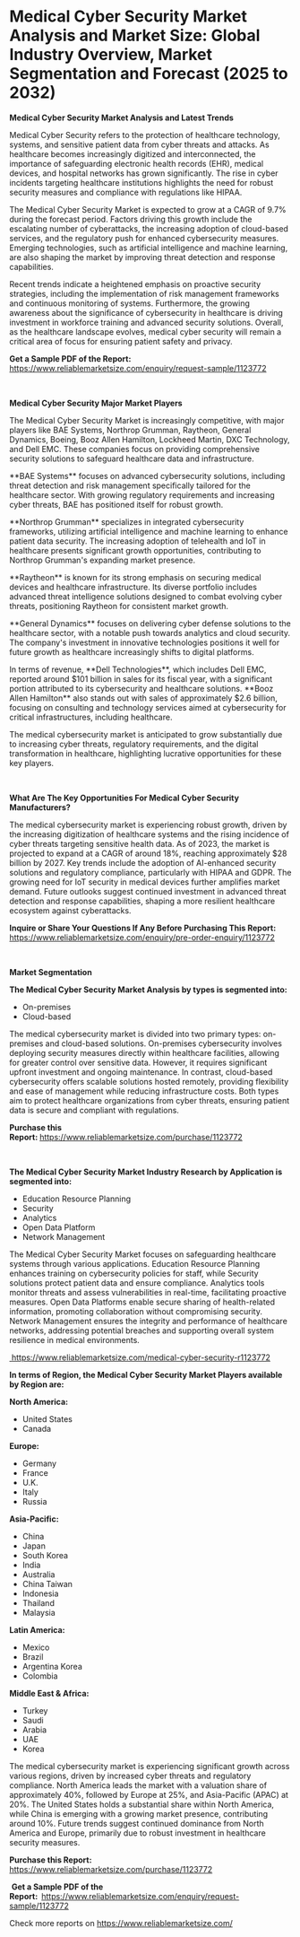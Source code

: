 <p><h1>Medical Cyber Security Market Analysis and Market Size: Global Industry Overview, Market Segmentation and Forecast (2025 to 2032)</h1></p><p><strong>Medical Cyber Security Market Analysis and Latest Trends</strong></p>
<p><p>Medical Cyber Security refers to the protection of healthcare technology, systems, and sensitive patient data from cyber threats and attacks. As healthcare becomes increasingly digitized and interconnected, the importance of safeguarding electronic health records (EHR), medical devices, and hospital networks has grown significantly. The rise in cyber incidents targeting healthcare institutions highlights the need for robust security measures and compliance with regulations like HIPAA.</p><p>The Medical Cyber Security Market is expected to grow at a CAGR of 9.7% during the forecast period. Factors driving this growth include the escalating number of cyberattacks, the increasing adoption of cloud-based services, and the regulatory push for enhanced cybersecurity measures. Emerging technologies, such as artificial intelligence and machine learning, are also shaping the market by improving threat detection and response capabilities.</p><p>Recent trends indicate a heightened emphasis on proactive security strategies, including the implementation of risk management frameworks and continuous monitoring of systems. Furthermore, the growing awareness about the significance of cybersecurity in healthcare is driving investment in workforce training and advanced security solutions. Overall, as the healthcare landscape evolves, medical cyber security will remain a critical area of focus for ensuring patient safety and privacy.</p></p>
<p><strong>Get a Sample PDF of the Report:&nbsp;</strong> <a href="https://www.reliablemarketsize.com/enquiry/request-sample/1123772?utm_campaign=2945&utm_medium=2&utm_source=Github&utm_content=ia&utm_term=08042025&utm_id=medical-cyber-security">https://www.reliablemarketsize.com/enquiry/request-sample/1123772</a></p>
<p>&nbsp;</p>
<p><strong>Medical Cyber Security Major Market Players</strong></p>
<p><p>The Medical Cyber Security Market is increasingly competitive, with major players like BAE Systems, Northrop Grumman, Raytheon, General Dynamics, Boeing, Booz Allen Hamilton, Lockheed Martin, DXC Technology, and Dell EMC. These companies focus on providing comprehensive security solutions to safeguard healthcare data and infrastructure.</p><p>**BAE Systems** focuses on advanced cybersecurity solutions, including threat detection and risk management specifically tailored for the healthcare sector. With growing regulatory requirements and increasing cyber threats, BAE has positioned itself for robust growth.</p><p>**Northrop Grumman** specializes in integrated cybersecurity frameworks, utilizing artificial intelligence and machine learning to enhance patient data security. The increasing adoption of telehealth and IoT in healthcare presents significant growth opportunities, contributing to Northrop Grumman's expanding market presence.</p><p>**Raytheon** is known for its strong emphasis on securing medical devices and healthcare infrastructure. Its diverse portfolio includes advanced threat intelligence solutions designed to combat evolving cyber threats, positioning Raytheon for consistent market growth.</p><p>**General Dynamics** focuses on delivering cyber defense solutions to the healthcare sector, with a notable push towards analytics and cloud security. The company's investment in innovative technologies positions it well for future growth as healthcare increasingly shifts to digital platforms.</p><p>In terms of revenue, **Dell Technologies**, which includes Dell EMC, reported around $101 billion in sales for its fiscal year, with a significant portion attributed to its cybersecurity and healthcare solutions. **Booz Allen Hamilton** also stands out with sales of approximately $2.6 billion, focusing on consulting and technology services aimed at cybersecurity for critical infrastructures, including healthcare.</p><p>The medical cybersecurity market is anticipated to grow substantially due to increasing cyber threats, regulatory requirements, and the digital transformation in healthcare, highlighting lucrative opportunities for these key players.</p></p>
<p>&nbsp;</p>
<p><strong>What Are The Key Opportunities For Medical Cyber Security Manufacturers?</strong></p>
<p><p>The medical cybersecurity market is experiencing robust growth, driven by the increasing digitization of healthcare systems and the rising incidence of cyber threats targeting sensitive health data. As of 2023, the market is projected to expand at a CAGR of around 18%, reaching approximately $28 billion by 2027. Key trends include the adoption of AI-enhanced security solutions and regulatory compliance, particularly with HIPAA and GDPR. The growing need for IoT security in medical devices further amplifies market demand. Future outlooks suggest continued investment in advanced threat detection and response capabilities, shaping a more resilient healthcare ecosystem against cyberattacks.</p></p>
<p><strong>Inquire or Share Your Questions If Any Before Purchasing This Report:</strong> <a href="https://www.reliablemarketsize.com/enquiry/pre-order-enquiry/1123772?utm_campaign=2945&utm_medium=2&utm_source=Github&utm_content=ia&utm_term=08042025&utm_id=medical-cyber-security">https://www.reliablemarketsize.com/enquiry/pre-order-enquiry/1123772</a></p>
<p>&nbsp;</p>
<p><strong>Market Segmentation</strong></p>
<p><strong>The Medical Cyber Security Market Analysis by types is segmented into:</strong></p>
<p><ul><li>On-premises</li><li>Cloud-based</li></ul></p>
<p><p>The medical cybersecurity market is divided into two primary types: on-premises and cloud-based solutions. On-premises cybersecurity involves deploying security measures directly within healthcare facilities, allowing for greater control over sensitive data. However, it requires significant upfront investment and ongoing maintenance. In contrast, cloud-based cybersecurity offers scalable solutions hosted remotely, providing flexibility and ease of management while reducing infrastructure costs. Both types aim to protect healthcare organizations from cyber threats, ensuring patient data is secure and compliant with regulations.</p></p>
<p><strong>Purchase this Report:&nbsp;</strong><a href="https://www.reliablemarketsize.com/purchase/1123772?utm_campaign=2945&utm_medium=2&utm_source=Github&utm_content=ia&utm_term=08042025&utm_id=medical-cyber-security">https://www.reliablemarketsize.com/purchase/1123772</a></p>
<p>&nbsp;</p>
<p><strong>The Medical Cyber Security Market Industry Research by Application is segmented into:</strong></p>
<p><ul><li>Education Resource Planning</li><li>Security</li><li>Analytics</li><li>Open Data Platform</li><li>Network Management</li></ul></p>
<p><p>The Medical Cyber Security Market focuses on safeguarding healthcare systems through various applications. Education Resource Planning enhances training on cybersecurity policies for staff, while Security solutions protect patient data and ensure compliance. Analytics tools monitor threats and assess vulnerabilities in real-time, facilitating proactive measures. Open Data Platforms enable secure sharing of health-related information, promoting collaboration without compromising security. Network Management ensures the integrity and performance of healthcare networks, addressing potential breaches and supporting overall system resilience in medical environments.</p></p>
<p><a href="https://www.reliablemarketsize.com/medical-cyber-security-r1123772?utm_campaign=2945&utm_medium=2&utm_source=Github&utm_content=ia&utm_term=08042025&utm_id=medical-cyber-security">&nbsp;https://www.reliablemarketsize.com/medical-cyber-security-r1123772</a></p>
<p><strong>In terms of Region, the Medical Cyber Security Market Players available by Region are:</strong></p>
<p>
    <p> <strong> North America: </strong>
        <ul>
            <li>United States</li>
            <li>Canada</li>
        </ul>
        </p> 
    <p> <strong> Europe: </strong>
        <ul>
            <li>Germany</li>
            <li>France</li>
            <li>U.K.</li>
            <li>Italy</li>
            <li>Russia</li>
        </ul>
        </p> 
    <p> <strong> Asia-Pacific: </strong>
        <ul>
            <li>China</li>
            <li>Japan</li>
            <li>South Korea</li>
            <li>India</li>
            <li>Australia</li>
            <li>China Taiwan</li>
            <li>Indonesia</li>
            <li>Thailand</li>
            <li>Malaysia</li>
        </ul>
        </p> 
    <p> <strong> Latin America: </strong>
        <ul>
            <li>Mexico</li>
            <li>Brazil</li>
            <li>Argentina Korea</li>
            <li>Colombia</li>
        </ul>
        </p> 
    <p> <strong> Middle East & Africa: </strong>
        <ul>
            <li>Turkey</li>
            <li>Saudi</li>
            <li>Arabia</li>
            <li>UAE</li>
            <li>Korea</li>
        </ul>
    </p>
    </p>
<p><p>The medical cybersecurity market is experiencing significant growth across various regions, driven by increased cyber threats and regulatory compliance. North America leads the market with a valuation share of approximately 40%, followed by Europe at 25%, and Asia-Pacific (APAC) at 20%. The United States holds a substantial share within North America, while China is emerging with a growing market presence, contributing around 10%. Future trends suggest continued dominance from North America and Europe, primarily due to robust investment in healthcare security measures.</p></p>
<p><strong>Purchase this Report: </strong><a href="https://www.reliablemarketsize.com/purchase/1123772?utm_campaign=2945&utm_medium=2&utm_source=Github&utm_content=ia&utm_term=08042025&utm_id=medical-cyber-security">https://www.reliablemarketsize.com/purchase/1123772</a></p>
<p>&nbsp;<strong>Get a Sample PDF of the Report:&nbsp;&nbsp;</strong><a href="https://www.reliablemarketsize.com/enquiry/request-sample/1123772?utm_campaign=2945&utm_medium=2&utm_source=Github&utm_content=ia&utm_term=08042025&utm_id=medical-cyber-security">https://www.reliablemarketsize.com/enquiry/request-sample/1123772</a></p>
<p><strong></strong></p>
<p>Check more reports on <a href="https://www.reliablemarketsize.com/?utm_campaign=2945&utm_medium=2&utm_source=Github&utm_content=ia&utm_term=08042025&utm_id=medical-cyber-security">https://www.reliablemarketsize.com/</a></p>